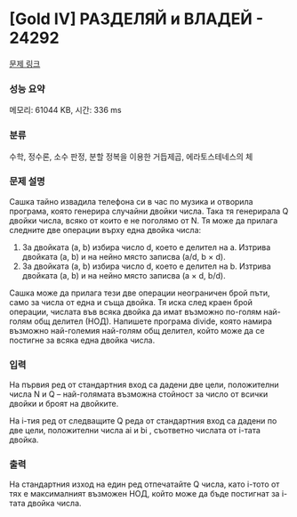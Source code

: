 # [Gold IV] РАЗДЕЛЯЙ и ВЛАДЕЙ - 24292 

[문제 링크](https://www.acmicpc.net/problem/24292) 

### 성능 요약

메모리: 61044 KB, 시간: 336 ms

### 분류

수학, 정수론, 소수 판정, 분할 정복을 이용한 거듭제곱, 에라토스테네스의 체

### 문제 설명

<p>Сашка тайно извадила телефона си в час по музика и отворила програма, която генерира случайни двойки числа. Така тя генерирала Q двойки числа, всяко от които е не поголямо от N. Тя може да прилага следните две операции върху една двойка числа:</p>

<ol>
	<li>За двойката (a, b) избира число d, което е делител на a. Изтрива двойката (a, b) и на нейно място записва (a/d, b × d).</li>
	<li>За двойката (a, b) избира число d, което e делител на b. Изтрива двойката (a, b) и на нейно място записва (a × d, b/d).</li>
</ol>

<p>Сашка може да прилага тези две операции неограничен брой пъти, само за числа от една и съща двойка. Тя иска след краен брой операции, числата във всяка двойка да имат възможно по-голям най-голям общ делител (НОД). Напишете програма divide, която намира възможно най-големия най-голям общ делител, който може да се постигне за всяка една двойка числа.</p>

### 입력 

 <p>На първия ред от стандартния вход са дадени две цели, положителни числа N и Q – най-голямата възможна стойност за число от всички двойки и броят на двойките.</p>

<p>На i-тия ред от следващите Q реда от стандартния вход са дадени по две цели, положителни числа ai и bi , съответно числата от i-тата двойка.</p>

### 출력 

 <p>На стандартния изход на един ред отпечатайте Q числа, като i-тото от тях е максималният възможен НОД, който може да бъде постигнат за i-тата двойка числа.</p>


